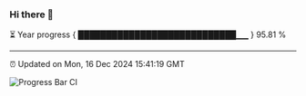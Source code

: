 ### Hi there 👋

⏳ Year progress { ████████████████████████████▁▁ } 95.81 %

---

⏰ Updated on Mon, 16 Dec 2024 15:41:19 GMT

![Progress Bar CI](https://github.com/IshwaranRudhara/GIT-ACTION/workflows/Progress%20Bar%20CI/badge.svg)
